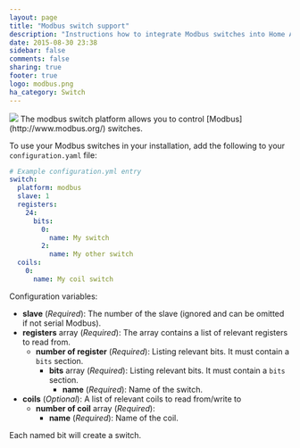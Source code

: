 ```yaml
---
layout: page
title: "Modbus switch support"
description: "Instructions how to integrate Modbus switches into Home Assistant."
date: 2015-08-30 23:38
sidebar: false
comments: false
sharing: true
footer: true
logo: modbus.png
ha_category: Switch
---
```


<img src='/images/supported_brands/modbus.png' class='brand pull-right' />
The modbus switch platform allows you to control [Modbus](http://www.modbus.org/) switches.

To use your Modbus switches in your installation, add the following to your `configuration.yaml` file:

```yaml
# Example configuration.yml entry
switch:
  platform: modbus
  slave: 1
  registers:
    24:
      bits:
        0:
          name: My switch
        2:
          name: My other switch
  coils:
    0:
      name: My coil switch
```

Configuration variables:

- **slave** (*Required*): The number of the slave (ignored and can be omitted if not serial Modbus).
- **registers** array (*Required*): The array contains a list of relevant registers to read from.
  - **number of register** (*Required*): Listing relevant bits. It must contain a `bits` section.
    - **bits** array (*Required*): Listing relevant bits. It must contain a `bits` section.
      - **name** (*Required*): Name of the switch.
- **coils** (*Optional*): A list of relevant coils to read from/write to
  - **number of coil** array (*Required*): 
    - **name** (*Required*): Name of the coil.

<p class='note warning'>
Each named bit will create a switch.
</p>

